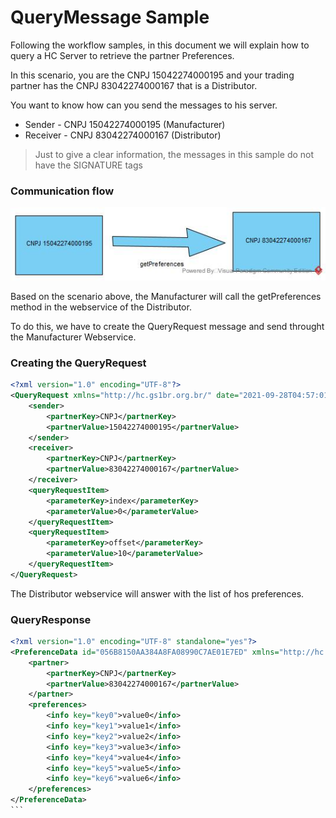 # QueryMessage Sample

Following the workflow samples, in this document we will explain how to query a HC Server to retrieve the partner Preferences.

In this scenario, you are the CNPJ 15042274000195 and your trading partner has the CNPJ 83042274000167 that is a Distributor.

You want to know how can you send the messages to his server.

- Sender - CNPJ 15042274000195 (Manufacturer)
- Receiver - CNPJ 83042274000167 (Distributor)

> Just to give a clear information, 
> the messages in this sample
> do not have the SIGNATURE tags


### Communication flow

![image info](../images/getPreferences.jpg)

Based on the scenario above, the Manufacturer will call the getPreferences method in the webservice of the Distributor.

To do this, we have to create the QueryRequest message and send throught the Manufacturer Webservice.

### Creating the QueryRequest

```xml
<?xml version="1.0" encoding="UTF-8"?>
<QueryRequest xmlns="http://hc.gs1br.org.br/" date="2021-09-28T04:57:01Z" id="123456978696050595050AAAABBBDDDDD" schemaVersion="1.0">
    <sender>
        <partnerKey>CNPJ</partnerKey>
        <partnerValue>15042274000195</partnerValue>
    </sender>
    <receiver>
        <partnerKey>CNPJ</partnerKey>
        <partnerValue>83042274000167</partnerValue>
    </receiver>
    <queryRequestItem>
        <parameterKey>index</parameterKey>
        <parameterValue>0</parameterValue>
    </queryRequestItem>
    <queryRequestItem>
        <parameterKey>offset</parameterKey>
        <parameterValue>10</parameterValue>
    </queryRequestItem>
</QueryRequest>
```

The Distributor webservice will answer with the list of hos preferences.

### QueryResponse

````xml
<?xml version="1.0" encoding="UTF-8" standalone="yes"?>
<PreferenceData id="056B8150AA384A8FA08990C7AE01E7ED" xmlns="http://hc.gs1br.org.br/">
    <partner>
        <partnerKey>CNPJ</partnerKey>
        <partnerValue>83042274000167</partnerValue>
    </partner>
    <preferences>
        <info key="key0">value0</info>
        <info key="key1">value1</info>
        <info key="key2">value2</info>
        <info key="key3">value3</info>
        <info key="key4">value4</info>
        <info key="key5">value5</info>
        <info key="key6">value6</info>
    </preferences>
</PreferenceData>
```
